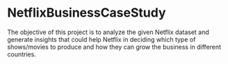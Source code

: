 # NetflixBusinessCaseStudy
The objective of this project is to analyze the given Netflix dataset and generate insights that could help Netflix in deciding which type of shows/movies to produce and how they can grow the business in different countries.
